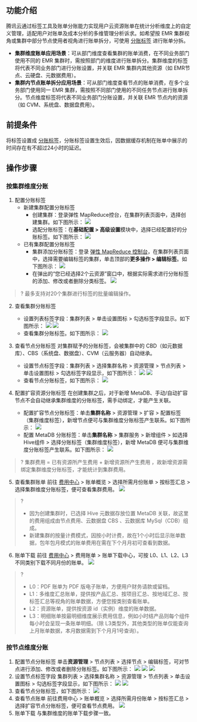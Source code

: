 ## 功能介绍
腾讯云通过标签工具及账单分账能力实现用户云资源账单在统计分析维度上的自定义管理，适配用户对账单及成本分析的多维管理分析诉求。如希望按 EMR 集群视角或集群中部分节点使用者视角进行账单拆分，可使用 [分账标签](https://cloud.tencent.com/document/product/555/37959) 进行账单分拆。

- **集群维度账单应用场景**：可从部门维度查看集群的账单消费，在不同业务部门使用不同的 EMR 集群时，需按照部门的维度进行账单拆分。集群维度的标签将代表不同业务部门进行分账设置，并关联 EMR 集群内其他资源（如 EMR节点、云硬盘、元数据费用）。
- **集群内节点账单拆分应用场景**：可从部门维度查看节点的账单消费，在多个业务部门使用同一 EMR 集群，需按照不同部门使用的不同任务节点进行账单拆分。节点维度标签将代表不同业务部门分账设置，并关联 EMR 节点内的资源（如 CVM、系统盘、数据盘费用）。

## 前提条件
将标签设置成 [分账标签](https://cloud.tencent.com/document/product/555/37959)，分账标签设置生效后，因数据缓存机制在账单中展示的时间存在有不超过24小时的延迟。

## 操作步骤
### 按集群维度分账
1. 配置分账标签
	- 新建集群配置分账标签
		- 创建集群：登录弹性 MapReduce控台，在集群列表页面中，选择创建集群。如下图所示：
![](https://qcloudimg.tencent-cloud.cn/raw/3ea464692e0cdaa3866b6cbab4559c86.png)
		- 选配分账标签：在**基础配置 > 高级设置**模块中，选择已经配置好的分账标签。如下图所示：
![](https://qcloudimg.tencent-cloud.cn/raw/4dc80322a82b55745db4afd514e9b4ba.png)
	- 已有集群配置分账标签
		- 集群添加分账标签：登录 [弹性 MapReduce 控制台](https://console.cloud.tencent.com/emr)，在集群列表页面中，选择需要编辑标签的集群，单击顶部的**更多操作 > 编辑标签**。如下图所示：
![](https://qcloudimg.tencent-cloud.cn/raw/ce068740976bfd63d488772b59ec63ee.png)
		- 在弹出的“您已经选择2个云资源”窗口中，根据实际需求进行分账标签的添加、修改或者删除分类标签。
![](https://qcloudimg.tencent-cloud.cn/raw/8086e7a09c9c1c1d2cae96c384217056.png)
>? 最多支持对20个集群进行标签的批量编辑操作。

2. 查看集群分账标签
	- 设置列表标签字段：集群列表 > 单击设置图标 > 勾选标签字段显示。如下图所示：
![](https://qcloudimg.tencent-cloud.cn/raw/8ec2ddc6ed15c0f315fc181dde14c2db.png)
![](https://qcloudimg.tencent-cloud.cn/raw/e9911f5de118745838b331db97940817.png)
	- 查看集群分账标签。如下图所示：
![](https://qcloudimg.tencent-cloud.cn/raw/afa5e56a5232d582a246333620a1742b.png)

3. 查看节点分账标签
对集群赋予的分账标签，会被集群中的 CBD（如元数据库）、CBS（系统盘、数据盘）、CVM（云服务器）自动继承。
	- 设置节点标签字段：集群列表 > 选择集群名称 > 资源管理 > 节点列表 >  单击设置图标 > 勾选标签字段显示，如下图所示：
![](https://qcloudimg.tencent-cloud.cn/raw/3ad486a1cfd0a259bdfaab93fe64a15d.png)
![](https://qcloudimg.tencent-cloud.cn/raw/a7cb640859bc80f6cc66d03545f1e72b.png)
	- 查看节点分账标签，如下图所示：
![](https://qcloudimg.tencent-cloud.cn/raw/be5fc0f7e74df66e0ae3695ea9f05e19.png)

4. 配置扩容资源分账标签
在创建集群之后，对于新增 MetaDB、手动/自动扩容节点不会自动继承集群维度的分账标签，需手动绑定，才能产生关联。
	- 配置扩容节点分账标签：单击**集群名称** > 资源管理 > 扩容 > 配置标签（集群维度标签），新增节点便可与集群维度分账标签产生联系。如下图所示：
![](https://qcloudimg.tencent-cloud.cn/raw/2a3fa374608ca51577003f2a00dcfdc7.png)
	- 配置 MetaDB 分账标签：单击**集群名称** > 集群服务 > 新增组件 > 如选择Hive组件 > 选择分账标签（集群维度标签），新增 MetaDB 便可与集群维度分账标签产生联系。如下图所示：
![](https://qcloudimg.tencent-cloud.cn/raw/cc10b61b4749cdd15c8f716f7e00ccbb.png)
>? 集群费用 = 已有资源所产生费用 + 新增资源所产生费用 ，故新增资源需绑定集群维度分账标签，才能统计到集群费用。

5. 查看集群账单
前往 [费用中心](https://console.cloud.tencent.com/expense/bill/overview)  > 账单概览 > 选择所需月份账单 > 按标签汇总 > 选择集群维度分账标签，便可查看集群费用。
![](https://qcloudimg.tencent-cloud.cn/raw/9e4e2493b4836013b5809ab1b3cd625c.png)
>? 
>- 因为创建集群时，已选择 Hive 元数据存放位置 MetaDB 关联，故这里的费用组成由节点费用、云数据盘 CBS 、云数据库 MySql（CDB）组成。
>- 新建集群的按量计费模式，因按小时计费，故在1个小时后显示账单数据，包年包月模式的账单费用在需在下个月月初可查看到数据。

6. 账单下载
前往 [费用中心](https://console.cloud.tencent.com/expense/bill/overview)  > 费用账单 > 账单下载中心，可按 L0、L1、L2、L3不同类别下载不同月份的账单。
![](https://qcloudimg.tencent-cloud.cn/raw/f2ad0c44559913b94cb8c425ad7c5c3f.png)
>? 
>- L0：PDF 账单为 PDF 版电子账单，方便用户财务请款或留档。
>- L1：多维度汇总账单，提供按产品汇总、按项目汇总、按地域汇总、按标签汇总等视角的账单数据，方便您按类别查看账单。
>- L2：资源账单，提供按资源 id（实例）维度的账单数据。
>- L3：明细账单按最明细维度展示费用信息，例如小时结产品则每个组件每小时会呈现一条账单明细。（除 L3类型外，其他类型的账单仅能查询上月账单数据，本月数据需到下个月月1号查询）。

### 按节点维度分账
1. 配置节点分账标签
单击**资源管理** > 节点列表 > 选择节点 > 编辑标签，可对节点进行添加、修改或者删除分账标签。如下图所示：
![](https://qcloudimg.tencent-cloud.cn/raw/4da3f936b3deb4554e0b80fddee8dc1c.png)
![](https://qcloudimg.tencent-cloud.cn/raw/f4f9f2c1231927a85d5418b56da0ca37.png)
![](https://qcloudimg.tencent-cloud.cn/raw/1aee02382b063965bfbc73cdf5f2aaf0.png)
2. 设置节点标签字段
集群列表 > 选择集群名称 > 资源管理 > 节点列表 >  单击设置图标 > 勾选标签字段显示，如下图所示：
![](https://qcloudimg.tencent-cloud.cn/raw/e2ae166792819d24131dc3322dda53dc.png)
![](https://qcloudimg.tencent-cloud.cn/raw/a2fb500051aaa7f9d9466d646f30df01.png)
3. 查看节点分账标签，如下图所示：
![](https://qcloudimg.tencent-cloud.cn/raw/7766db568a77ab10a954a0f0688bc566.png)
4. 查看节点账单
前往费用中心  > 账单概览 > 选择所需月份账单 > 按标签汇总 > 选择扩容节点分账标签，便可查看节点费用。
![](https://qcloudimg.tencent-cloud.cn/raw/cdcfdc3a831e672e939d55cc4cdca6a1.png)
5. 账单下载
与集群维度的账单下载步骤一致。













